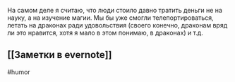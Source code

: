 На самом деле я считаю, что люди стоило давно тратить деньги не на науку, а на изучение магии. Мы бы уже смогли телепортироваться, летать на драконах ради удовольствия (своего конечно, драконам вряд ли это нравится, хотя я мало в этом понимаю, в драконах) и т.д. 

[[Заметки в evernote]]
-
#humor